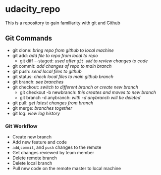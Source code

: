 # udacity_repo
This is a repository to gain familiarity with git and Github

## Git Commands

- git clone: *bring repo from github to local machine*
- git add: *add file to repo from local to repo*
    - git diff --staged: *used after `git add` to review changes to code*
- git commit: *add changes of repo to main branch*
- git push: *send local files to github*
- git status: *check local files to main github branch*
- git branch: *see branches*
- git checkout: *switch to different branch or create new branch*
    - git checkout -b newbranch: *this creates and moves to new branch*
    - git branch -d anybranch: *with -d anybranch will be deleted*
- git pull: *get latest changes from branch*
- git merge: *branches together*
- git log: *view log history*


### Git Workflow

- Create new branch
- Add new feature and code
- `add`,`commit`, and `push` changes to the remote
- Get changes reviewed by team member
- Delete remote branch
- Delete local branch
- Pull new code on the remote master to local machine 